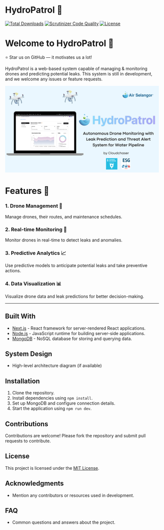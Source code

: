 # HydroPatrol 🌊

[![Total Downloads](https://poser.pugx.org/aimeos/aimeos-typo3/d/total.svg)](https://packagist.org/packages/aimeos/aimeos-typo3)
[![Scrutinizer Code Quality](https://scrutinizer-ci.com/g/aimeos/aimeos-typo3/badges/quality-score.png?b=master)](https://scrutinizer-ci.com/g/aimeos/aimeos-typo3/?branch=master)
[![License](https://poser.pugx.org/aimeos/aimeos-typo3/license.svg)](https://packagist.org/packages/aimeos/aimeos-typo3)

# Welcome to HydroPatrol 🌊

:star: Star us on GitHub — it motivates us a lot!

HydroPatrol is a web-based system capable of managing & monitoring drones and predicting potential leaks. This system is still in development, and we welcome any issues or feature requests.

![App Screenshot](https://github.com/LordKymzul/HyrdroPatrol/blob/main/Air%20Selangor.png)

# Features 🌊

### 1. Drone Management 🚁
Manage drones, their routes, and maintenance schedules.

### 2. Real-time Monitoring 📡
Monitor drones in real-time to detect leaks and anomalies.

### 3. Predictive Analytics 📈
Use predictive models to anticipate potential leaks and take preventive actions.

### 4. Data Visualization 📊
Visualize drone data and leak predictions for better decision-making.

---

## Built With
- [Next.js](https://nextjs.org/) - React framework for server-rendered React applications.
- [Node.js](https://nodejs.org/) - JavaScript runtime for building server-side applications.
- [MongoDB](https://www.mongodb.com/) - NoSQL database for storing and querying data.

## System Design
- High-level architecture diagram (if available)

## Installation
1. Clone the repository.
2. Install dependencies using `npm install`.
3. Set up MongoDB and configure connection details.
4. Start the application using `npm run dev`.

## Contributions
Contributions are welcome! Please fork the repository and submit pull requests to contribute.

## License
This project is licensed under the [MIT License](https://opensource.org/licenses/MIT).

## Acknowledgments
- Mention any contributors or resources used in development.

## FAQ
- Common questions and answers about the project.
